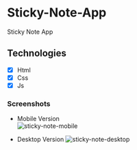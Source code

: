 # Sticky-Note-App

Sticky Note App

## Technologies

- [x] Html
- [x] Css
- [x] Js

### Screenshots

- Mobile Version<br/>
![sticky-note-mobile](https://user-images.githubusercontent.com/31516195/150563990-e94b9241-425b-4850-997e-ba346eda2e7d.png)

- Desktop Version
![sticky-note-desktop](https://user-images.githubusercontent.com/31516195/150564057-3f11be3e-d49d-4cc3-a729-d9480a4b55b2.png)
